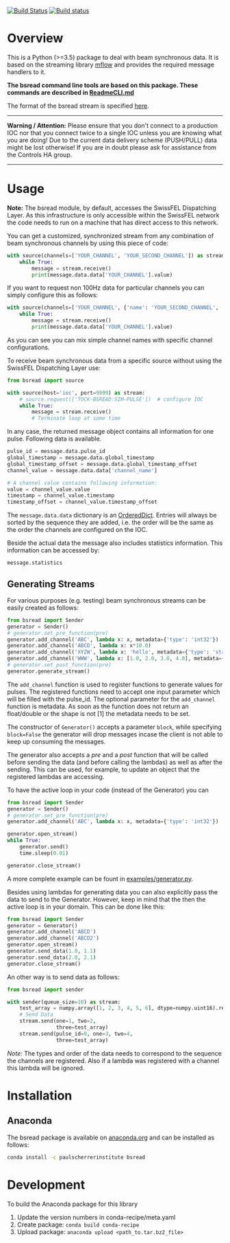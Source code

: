 [![Build Status](https://travis-ci.org/paulscherrerinstitute/bsread_python.svg?branch=master)](https://travis-ci.org/paulscherrerinstitute/bsread_python) [![Build status](https://ci.appveyor.com/api/projects/status/b1242pbdy3dbd2ud?svg=true)](https://ci.appveyor.com/project/simongregorebner/bsread-python)

# Overview
This is a Python (>=3.5) package to deal with beam synchronous data. It is based on the streaming library [mflow](https://github.com/datastreaming/mflow) and provides the required message handlers to it.


__The bsread command line tools are based on this package. These commands are described in [ReadmeCLI.md](ReadmeCLI.md)__

The format of the bsread stream is specified [here](https://git.psi.ch/sf_daq/bsread_specification).

----

__Warning / Attention:__ Please ensure that you don't connect to a production IOC nor that you connect twice to a single IOC unless you are knowing what you are doing! Due to the current data delivery scheme (PUSH/PULL) data might be lost otherwise! If you are in doubt please ask for assistance from the Controls HA group.

----

# Usage

__Note:__ The bsread module, by default, accesses the SwissFEL Dispatching Layer. As this infrastructure is only accessible within the SwissFEL network the code needs to run on a machine that has direct access to this network.

You can get a customized, synchronized stream from any combination of beam synchronous channels by using this piece of code:

```python
with source(channels=['YOUR_CHANNEL', 'YOUR_SECOND_CHANNEL']) as stream:
    while True:
        message = stream.receive()
        print(message.data.data['YOUR_CHANNEL'].value)
```

If you want to request non 100Hz data for particular channels you can simply configure this as follows:

```python
with source(channels=['YOUR_CHANNEL', {'name': 'YOUR_SECOND_CHANNEL', 'modulo': '10', 'offset': 0}]) as stream:
    while True:
        message = stream.receive()
        print(message.data.data['YOUR_CHANNEL'].value)
```

As you can see you can mix simple channel names with specific channel configurations.


To receive beam synchronous data from a specific source without using the SwissFEL Dispatching Layer use:

```python
from bsread import source

with source(host='ioc', port=9999) as stream:
    # source.request(['TOCK-BSREAD:SIM-PULSE'])  # configure IOC
    while True:
        message = stream.receive()
        # Terminate loop at some time
```


In any case, the returned message object contains all information for one pulse. Following data is available.

```python
pulse_id = message.data.pulse_id
global_timestamp = message.data.global_timestamp
global_timestamp_offset = message.data.global_timestamp_offset
channel_value = message.data.data['channel_name']

# A channel value contains following information:
value = channel_value.value
timestamp = channel_value.timestamp
timestamp_offset = channel_value.timestamp_offset
```

The `message.data.data` dictionary is an [OrderedDict](https://docs.python.org/2/library/collections.html#collections.OrderedDict). Entries will always be sorted by the sequence they are added, i.e. the order will be the same as the order the channels are configured on the IOC.

Beside the actual data the message also includes statistics information. This information can be accessed by:

```
message.statistics
```

## Generating Streams
For various purposes (e.g. testing) beam synchronous streams can be easily created as follows:

```python
from bsread import Sender
generator = Sender()
# generator.set_pre_function(pre)
generator.add_channel('ABC', lambda x: x, metadata={'type': 'int32'})
generator.add_channel('ABCD', lambda x: x*10.0)
generator.add_channel('XYZW', lambda x: 'hello', metadata={'type': 'string'})
generator.add_channel('WWW', lambda x: [1.0, 2.0, 3.0, 4.0], metadata={'type': 'float64', 'shape': [4]})
# generator.set_post_function(pre)
generator.generate_stream()
```

The `add_channel` function is used to register functions to generate values for pulses. The registered functions need to accept one input parameter which will be filled with the pulse_id. The optional parameter for the `add_channel` function is metadata. As soon as the function does not return an float/double or the shape is not [1] the metadata needs to be set.

The constructor of `Generator()` accepts a parameter `block`, while specifying `block=False` the generator will drop messages incase the client is not able to keep up consuming the messages.

The generator also accepts a *pre* and a *post* function that will be called before sending the data (and before calling the lambdas) as well as after the sending.
This can be used, for example, to update an object that the registered lambdas are accessing.

To have the active loop in your code (instead of the Generator) you can

```python
from bsread import Sender
generator = Sender()
# generator.set_pre_function(pre)
generator.add_channel('ABC', lambda x: x, metadata={'type': 'int32'})

generator.open_stream()
while True:
    generator.send()
    time.sleep(0.01)

generator.close_stream()
```

A more complete example can be fount in [examples/generator.py](examples/generator.py).


Besides using lambdas for generating data you can also explicitly pass the data to send to the Generator. However, keep in mind that the then the active loop is in your domain. This can be done like this:

```python
from bsread import Sender
generator = Generator()
generator.add_channel('ABCD')
generator.add_channel('ABCD2')
generator.open_stream()
generator.send_data(1.0, 1.1)
generator.send_data(2.0, 2.1)
generator.close_stream()
```

An other way is to send data as follows:

```python
from bsread import sender

with sender(queue_size=10) as stream:
    test_array = numpy.array([1, 2, 3, 4, 5, 6], dtype=numpy.uint16).reshape((2, 3))
    # Send Data
    stream.send(one=1, two=2,
                three=test_array)
    stream.send(pulse_id=0, one=3, two=4,
                three=test_array)
```

*Note:* The types and order of the data needs to correspond to the sequence the channels are registered. Also if a lambda was registered with a channel this lambda will be ignored.


# Installation

## Anaconda

The bsread package is available on [anaconda.org](https://anaconda.org/paulscherrerinstitute/bsread) and can be installed as follows:

```bash
conda install -c paulscherrerinstitute bsread
```


# Development

To build the Anaconda package for this library

1. Update the version numbers in conda-recipe/meta.yaml
2. Create package: `conda build conda-recipe`
3. Upload package: `anaconda upload <path_to.tar.bz2_file>`
